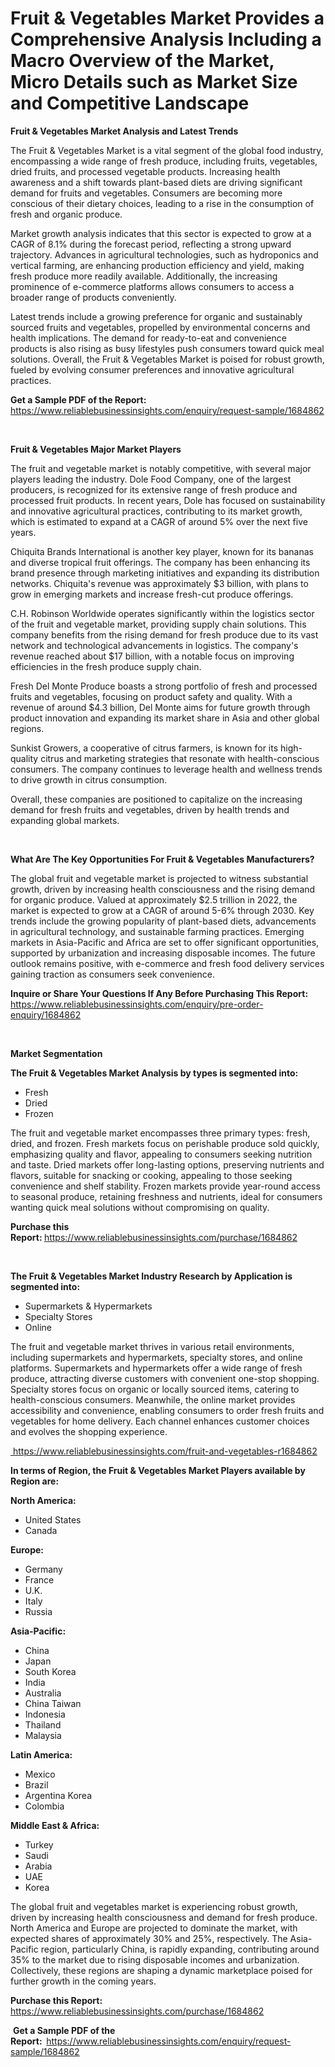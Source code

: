 <p><h1>Fruit & Vegetables Market Provides a Comprehensive Analysis Including a Macro Overview of the Market, Micro Details such as Market Size and Competitive Landscape</h1></p><p><strong>Fruit & Vegetables Market Analysis and Latest Trends</strong></p>
<p><p>The Fruit & Vegetables Market is a vital segment of the global food industry, encompassing a wide range of fresh produce, including fruits, vegetables, dried fruits, and processed vegetable products. Increasing health awareness and a shift towards plant-based diets are driving significant demand for fruits and vegetables. Consumers are becoming more conscious of their dietary choices, leading to a rise in the consumption of fresh and organic produce.</p><p>Market growth analysis indicates that this sector is expected to grow at a CAGR of 8.1% during the forecast period, reflecting a strong upward trajectory. Advances in agricultural technologies, such as hydroponics and vertical farming, are enhancing production efficiency and yield, making fresh produce more readily available. Additionally, the increasing prominence of e-commerce platforms allows consumers to access a broader range of products conveniently.</p><p>Latest trends include a growing preference for organic and sustainably sourced fruits and vegetables, propelled by environmental concerns and health implications. The demand for ready-to-eat and convenience products is also rising as busy lifestyles push consumers toward quick meal solutions. Overall, the Fruit & Vegetables Market is poised for robust growth, fueled by evolving consumer preferences and innovative agricultural practices.</p></p>
<p><strong>Get a Sample PDF of the Report:&nbsp;</strong> <a href="https://www.reliablebusinessinsights.com/enquiry/request-sample/1684862?utm_campaign=3509&utm_medium=2&utm_source=Github&utm_content=ia&utm_term=16042025&utm_id=fruit-vegetables">https://www.reliablebusinessinsights.com/enquiry/request-sample/1684862</a></p>
<p>&nbsp;</p>
<p><strong>Fruit & Vegetables Major Market Players</strong></p>
<p><p>The fruit and vegetable market is notably competitive, with several major players leading the industry. Dole Food Company, one of the largest producers, is recognized for its extensive range of fresh produce and processed fruit products. In recent years, Dole has focused on sustainability and innovative agricultural practices, contributing to its market growth, which is estimated to expand at a CAGR of around 5% over the next five years.</p><p>Chiquita Brands International is another key player, known for its bananas and diverse tropical fruit offerings. The company has been enhancing its brand presence through marketing initiatives and expanding its distribution networks. Chiquita's revenue was approximately $3 billion, with plans to grow in emerging markets and increase fresh-cut produce offerings.</p><p>C.H. Robinson Worldwide operates significantly within the logistics sector of the fruit and vegetable market, providing supply chain solutions. This company benefits from the rising demand for fresh produce due to its vast network and technological advancements in logistics. The company's revenue reached about $17 billion, with a notable focus on improving efficiencies in the fresh produce supply chain.</p><p>Fresh Del Monte Produce boasts a strong portfolio of fresh and processed fruits and vegetables, focusing on product safety and quality. With a revenue of around $4.3 billion, Del Monte aims for future growth through product innovation and expanding its market share in Asia and other global regions.</p><p>Sunkist Growers, a cooperative of citrus farmers, is known for its high-quality citrus and marketing strategies that resonate with health-conscious consumers. The company continues to leverage health and wellness trends to drive growth in citrus consumption.</p><p>Overall, these companies are positioned to capitalize on the increasing demand for fresh fruits and vegetables, driven by health trends and expanding global markets.</p></p>
<p>&nbsp;</p>
<p><strong>What Are The Key Opportunities For Fruit & Vegetables Manufacturers?</strong></p>
<p><p>The global fruit and vegetable market is projected to witness substantial growth, driven by increasing health consciousness and the rising demand for organic produce. Valued at approximately $2.5 trillion in 2022, the market is expected to grow at a CAGR of around 5-6% through 2030. Key trends include the growing popularity of plant-based diets, advancements in agricultural technology, and sustainable farming practices. Emerging markets in Asia-Pacific and Africa are set to offer significant opportunities, supported by urbanization and increasing disposable incomes. The future outlook remains positive, with e-commerce and fresh food delivery services gaining traction as consumers seek convenience.</p></p>
<p><strong>Inquire or Share Your Questions If Any Before Purchasing This Report:</strong> <a href="https://www.reliablebusinessinsights.com/enquiry/pre-order-enquiry/1684862?utm_campaign=3509&utm_medium=2&utm_source=Github&utm_content=ia&utm_term=16042025&utm_id=fruit-vegetables">https://www.reliablebusinessinsights.com/enquiry/pre-order-enquiry/1684862</a></p>
<p>&nbsp;</p>
<p><strong>Market Segmentation</strong></p>
<p><strong>The Fruit & Vegetables Market Analysis by types is segmented into:</strong></p>
<p><ul><li>Fresh</li><li>Dried</li><li>Frozen</li></ul></p>
<p><p>The fruit and vegetable market encompasses three primary types: fresh, dried, and frozen. Fresh markets focus on perishable produce sold quickly, emphasizing quality and flavor, appealing to consumers seeking nutrition and taste. Dried markets offer long-lasting options, preserving nutrients and flavors, suitable for snacking or cooking, appealing to those seeking convenience and shelf stability. Frozen markets provide year-round access to seasonal produce, retaining freshness and nutrients, ideal for consumers wanting quick meal solutions without compromising on quality.</p></p>
<p><strong>Purchase this Report:&nbsp;</strong><a href="https://www.reliablebusinessinsights.com/purchase/1684862?utm_campaign=3509&utm_medium=2&utm_source=Github&utm_content=ia&utm_term=16042025&utm_id=fruit-vegetables">https://www.reliablebusinessinsights.com/purchase/1684862</a></p>
<p>&nbsp;</p>
<p><strong>The Fruit & Vegetables Market Industry Research by Application is segmented into:</strong></p>
<p><ul><li>Supermarkets & Hypermarkets</li><li>Specialty Stores</li><li>Online</li></ul></p>
<p><p>The fruit and vegetable market thrives in various retail environments, including supermarkets and hypermarkets, specialty stores, and online platforms. Supermarkets and hypermarkets offer a wide range of fresh produce, attracting diverse customers with convenient one-stop shopping. Specialty stores focus on organic or locally sourced items, catering to health-conscious consumers. Meanwhile, the online market provides accessibility and convenience, enabling consumers to order fresh fruits and vegetables for home delivery. Each channel enhances customer choices and evolves the shopping experience.</p></p>
<p><a href="https://www.reliablebusinessinsights.com/fruit-and-vegetables-r1684862?utm_campaign=3509&utm_medium=2&utm_source=Github&utm_content=ia&utm_term=16042025&utm_id=fruit-vegetables">&nbsp;https://www.reliablebusinessinsights.com/fruit-and-vegetables-r1684862</a></p>
<p><strong>In terms of Region, the Fruit & Vegetables Market Players available by Region are:</strong></p>
<p>
    <p> <strong> North America: </strong>
        <ul>
            <li>United States</li>
            <li>Canada</li>
        </ul>
        </p> 
    <p> <strong> Europe: </strong>
        <ul>
            <li>Germany</li>
            <li>France</li>
            <li>U.K.</li>
            <li>Italy</li>
            <li>Russia</li>
        </ul>
        </p> 
    <p> <strong> Asia-Pacific: </strong>
        <ul>
            <li>China</li>
            <li>Japan</li>
            <li>South Korea</li>
            <li>India</li>
            <li>Australia</li>
            <li>China Taiwan</li>
            <li>Indonesia</li>
            <li>Thailand</li>
            <li>Malaysia</li>
        </ul>
        </p> 
    <p> <strong> Latin America: </strong>
        <ul>
            <li>Mexico</li>
            <li>Brazil</li>
            <li>Argentina Korea</li>
            <li>Colombia</li>
        </ul>
        </p> 
    <p> <strong> Middle East & Africa: </strong>
        <ul>
            <li>Turkey</li>
            <li>Saudi</li>
            <li>Arabia</li>
            <li>UAE</li>
            <li>Korea</li>
        </ul>
    </p>
    </p>
<p><p>The global fruit and vegetables market is experiencing robust growth, driven by increasing health consciousness and demand for fresh produce. North America and Europe are projected to dominate the market, with expected shares of approximately 30% and 25%, respectively. The Asia-Pacific region, particularly China, is rapidly expanding, contributing around 35% to the market due to rising disposable incomes and urbanization. Collectively, these regions are shaping a dynamic marketplace poised for further growth in the coming years.</p></p>
<p><strong>Purchase this Report: </strong><a href="https://www.reliablebusinessinsights.com/purchase/1684862?utm_campaign=3509&utm_medium=2&utm_source=Github&utm_content=ia&utm_term=16042025&utm_id=fruit-vegetables">https://www.reliablebusinessinsights.com/purchase/1684862</a></p>
<p>&nbsp;<strong>Get a Sample PDF of the Report:&nbsp;&nbsp;</strong><a href="https://www.reliablebusinessinsights.com/enquiry/request-sample/1684862?utm_campaign=3509&utm_medium=2&utm_source=Github&utm_content=ia&utm_term=16042025&utm_id=fruit-vegetables">https://www.reliablebusinessinsights.com/enquiry/request-sample/1684862</a></p>
<p><strong></strong></p>
<p><p></p><p></p><p></p></p>